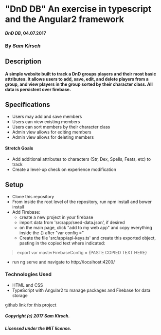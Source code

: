 # "DnD DB" An exercise in typescript and the Angular2 framework

#### _DnD DB_, 04.07.2017

### By _Sam Kirsch_

## Description

#### A simple website built to track a DnD groups players and their most basic attributes. It allows users to add, save, edit, and delete players from a group, and view players in the group sorted by their character class. All data is persistent over firebase.

## Specifications

* Users may add and save members
* Users can view existing members
* Users can sort members by their character class
* Admin view allows for editing members
* Admin view allows for deleting members

#### Stretch Goals

* Add additional attributes to characters (Str, Dex, Spells, Feats, etc) to track
* Create a level-up check on experience modification

## Setup

* Clone this repository
* From inside the root level of the repository, run npm install and bower install
* Add Firebase:
  * create a new project in your firebase
  * import data from 'src/app/seed-data.json', if desired
  * on the main page, click "add to my web app" and copy everything inside the {} after "var config ="
  * Create the file 'src/app/api-keys.ts' and create this exported object, pasting in the copied text where indicated:
>export var masterFirebaseConfig = {PASTE COPIED TEXT HERE}

* run ng serve and navigate to http://localhost:4200/

### Technologies Used

* HTML and CSS
* TypeScript with Angular2 to manage packages and Firebase for data storage

[github link for this project](https://github.com/denalisk/dnd-club)

##### Copyright (c) 2017 Sam Kirsch.

##### Licensed under the MIT license.
